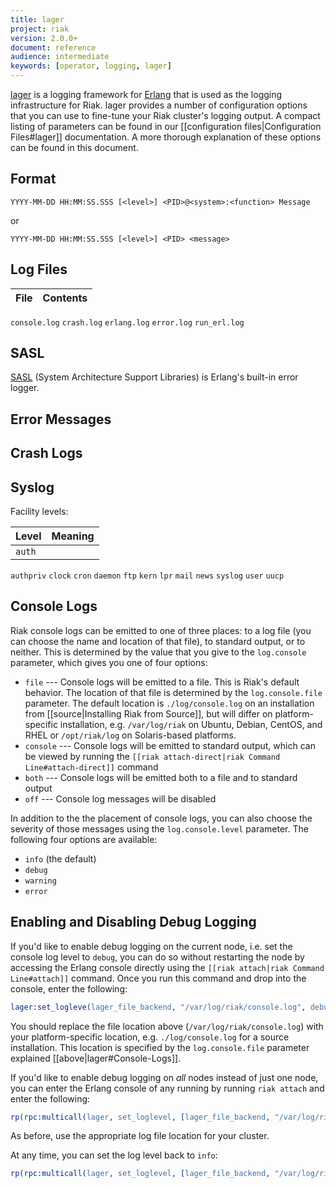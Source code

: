 ```yaml
---
title: lager
project: riak
version: 2.0.0+
document: reference
audience: intermediate
keywords: [operator, logging, lager]
---
```


[lager](https://github.com/basho/lager) is a logging framework for
[Erlang](http://www.erlang.org/) that is used as the logging
infrastructure for Riak. lager provides a number of configuration
options that you can use to fine-tune your Riak cluster's logging
output. A compact listing of parameters can be found in our
[[configuration files|Configuration Files#lager]] documentation. A more
thorough explanation of these options can be found in this document.

## Format

`YYYY-MM-DD HH:MM:SS.SSS [<level>] <PID>@<system>:<function> Message`

or

`YYYY-MM-DD HH:MM:SS.SSS [<level>] <PID> <message>`

## Log Files

File | Contents
:----|:--------
`console.log`
`crash.log`
`erlang.log`
`error.log`
`run_erl.log`

## SASL

[SASL](http://www.erlang.org/doc/man/sasl_app.html) (System Architecture
Support Libraries) is Erlang's built-in error logger.

## Error Messages



## Crash Logs

## Syslog

Facility levels:

Level | Meaning
:-----|:-------
`auth` |
`authpriv`
`clock`
`cron`
`daemon`
`ftp`
`kern`
`lpr`
`mail`
`news`
`syslog`
`user`
`uucp`


## Console Logs

Riak console logs can be emitted to one of three places: to a log file
(you can choose the name and location of that file), to standard output,
or to neither. This is determined by the value that you give to the
`log.console` parameter, which gives you one of four options:

* `file` --- Console logs will be emitted to a file. This is Riak's
    default behavior. The location of that file is determined by the
    `log.console.file` parameter. The default location is
    `./log/console.log` on an installation from [[source|Installing Riak
    from Source]], but will differ on platform-specific installation,
    e.g.  `/var/log/riak` on Ubuntu, Debian, CentOS, and RHEL or
    `/opt/riak/log` on Solaris-based platforms.
* `console` --- Console logs will be emitted to standard output, which
    can be viewed by running the `[[riak attach-direct|riak Command
    Line#attach-direct]]` command
* `both` --- Console logs will be emitted both to a file and to standard
    output
* `off` --- Console log messages will be disabled

In addition to the the placement of console logs, you can also choose
the severity of those messages using the `log.console.level` parameter.
The following four options are available:

* `info` (the default)
* `debug`
* `warning`
* `error`

## Enabling and Disabling Debug Logging

If you'd like to enable debug logging on the current node, i.e. set the
console log level to `debug`, you can do so without restarting the node
by accessing the Erlang console directly using the `[[riak attach|riak
Command Line#attach]]` command. Once you run this command and drop into
the console, enter the following:

```erlang
lager:set_logleve(lager_file_backend, "/var/log/riak/console.log", debug).
```

You should replace the file location above (`/var/log/riak/console.log`)
with your platform-specific location, e.g. `./log/console.log` for a
source installation. This location is specified by the
`log.console.file` parameter explained [[above|lager#Console-Logs]].

If you'd like to enable debug logging on _all_ nodes instead of just one
node, you can enter the Erlang console of any running by running `riak
attach` and enter the following:

```erlang
rp(rpc:multicall(lager, set_loglevel, [lager_file_backend, "/var/log/riak/console.log", debug])).
```

As before, use the appropriate log file location for your cluster.

At any time, you can set the log level back to `info`:

```erlang
rp(rpc:multicall(lager, set_loglevel, [lager_file_backend, "/var/log/riak/console.log", info])).
```
